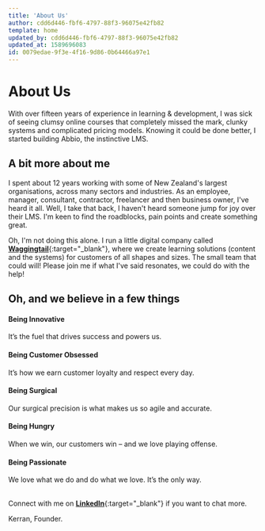 ```yaml
---
title: 'About Us'
author: cdd6d446-fbf6-4797-88f3-96075e42fb82
template: home
updated_by: cdd6d446-fbf6-4797-88f3-96075e42fb82
updated_at: 1589696083
id: 0079edae-9f3e-4f16-9d86-0b64466a97e1
---
```

# About Us
With over fifteen years of experience in learning & development, I was sick of seeing clumsy online courses that completely missed the mark, clunky systems and complicated pricing models. Knowing it could be done better, I started building Abbio, the instinctive LMS.

## A bit more about me
I spent about 12 years working with some of New Zealand's largest organisations, across many sectors and industries. As an employee, manager, consultant, contractor, freelancer and then business owner, I've heard it all. Well, I take that back, I haven't heard someone jump for joy over their LMS. I'm keen to find the roadblocks, pain points and create something great.

Oh, I'm not doing this alone. I run a little digital company called [**Waggingtail**](http://waggingtail.co){:target="_blank"}, where we create learning solutions (content and the systems) for customers of all shapes and sizes. The small team that could will! Please join me if what I've said resonates, we could do with the help!

## Oh, and we believe in a few things
#### Being Innovative
It’s the fuel that drives success and powers us.

#### Being Customer Obsessed
It’s how we earn customer loyalty and respect every day.

#### Being Surgical
Our surgical precision is what makes us so agile and accurate.

#### Being Hungry
When we win, our customers win – and we love playing offense.

#### Being Passionate
We love what we do and do what we love. It’s the only way.


<br> Connect with me on [**LinkedIn**](http[]()s://www.linkedin.com/in/kerranm){:target="_blank"} if you want to chat more.

Kerran, Founder.